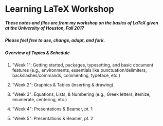 # Learning LaTeX Workshop

##### These notes and files are from my workshop on the basics of LaTeX given at the University of Houston, Fall 2017

##### Please feel free to use, change, adapt, and fork.

##### Overview of Topics \& Schedule

1. "Week 1": Getting started, packages, typesetting, and basic document features (e.g., environments, essentials like punctuation/delimiters, backslashes/commands, commenting, typeface, etc.)
	
2. "Week 2": Graphics \& Tables (inserting \& drawing)
	
3. "Week 3": Equations, Lists, \& Numbering (e.g., Greek letters, itemize, enumerate, centering, etc.)

4. "Week 4": Presentations \& Beamer, pt. 1

5. "Week 5": Presentations \& Beamer, pt. 2
